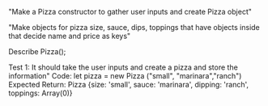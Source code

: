 "Make a Pizza constructor to gather user inputs and create Pizza object"

"Make objects for pizza size, sauce, dips, toppings that have objects inside that decide name and price as keys"


Describe Pizza();

Test 1: It should take the user inputs and create a pizza and store the information"
Code:
  let pizza = new Pizza ("small", "marinara","ranch")
Expected Return:
Pizza {size: 'small', sauce: 'marinara', dipping: 'ranch', toppings: Array(0)}

